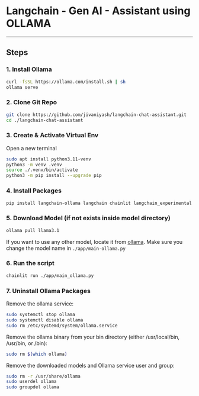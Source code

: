 # Langchain - Gen AI - Assistant using OLLAMA

---
## Steps

### 1. Install Ollama 
```sh
curl -fsSL https://ollama.com/install.sh | sh
ollama serve
```
### 2. Clone Git Repo
```sh
git clone https://github.com/jivaniyash/langchain-chat-assistant.git
cd ./langchain-chat-assistant
```

### 3. Create & Activate Virtual Env
Open a new terminal
```sh
sudo apt install python3.11-venv
python3 -m venv .venv
source ./.venv/bin/activate
python3 -m pip install --upgrade pip
```

### 4. Install Packages
```sh
pip install langchain-ollama langchain chainlit langchain_experimental
``` 

### 5. Download Model (if not exists inside model directory)
```sh
ollama pull llama3.1
```
If you want to use any other model, locate it from [ollama](https://ollama.com/search?c=tools). Make sure you change the model name in `./app/main-ollama.py`


### 6. Run the script
```sh
chainlit run ./app/main_ollama.py
```

### 7. Uninstall Ollama Packages

Remove the ollama service:
```sh
sudo systemctl stop ollama
sudo systemctl disable ollama
sudo rm /etc/systemd/system/ollama.service
```
Remove the ollama binary from your bin directory (either /usr/local/bin, /usr/bin, or /bin):
```sh
sudo rm $(which ollama)
```
Remove the downloaded models and Ollama service user and group:
```sh
sudo rm -r /usr/share/ollama
sudo userdel ollama
sudo groupdel ollama
```

